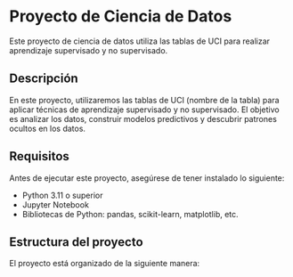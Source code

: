 # Proyecto de Ciencia de Datos

Este proyecto de ciencia de datos utiliza las tablas de UCI para realizar aprendizaje supervisado y no supervisado.

## Descripción

En este proyecto, utilizaremos las tablas de UCI (nombre de la tabla) para aplicar técnicas de aprendizaje supervisado y no supervisado. El objetivo es analizar los datos, construir modelos predictivos y descubrir patrones ocultos en los datos.

## Requisitos

Antes de ejecutar este proyecto, asegúrese de tener instalado lo siguiente:

- Python 3.11 o superior
- Jupyter Notebook
- Bibliotecas de Python: pandas, scikit-learn, matplotlib, etc.

## Estructura del proyecto

El proyecto está organizado de la siguiente manera:

